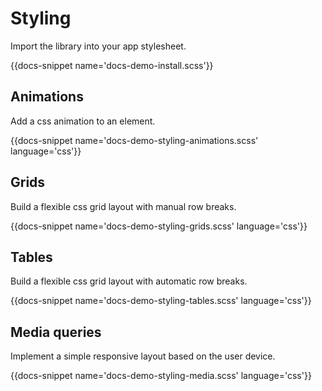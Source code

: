 # Styling

Import the library into your app stylesheet.

{{docs-snippet name='docs-demo-install.scss'}}

## Animations

Add a css animation to an element.

{{docs-snippet name='docs-demo-styling-animations.scss' language='css'}}

## Grids

Build a flexible css grid layout with manual row breaks.

{{docs-snippet name='docs-demo-styling-grids.scss' language='css'}}

## Tables

Build a flexible css grid layout with automatic row breaks.

{{docs-snippet name='docs-demo-styling-tables.scss' language='css'}}

## Media queries

Implement a simple responsive layout based on the user device.

{{docs-snippet name='docs-demo-styling-media.scss' language='css'}}
